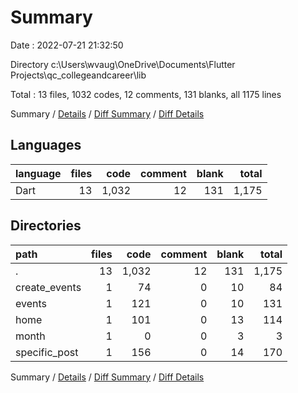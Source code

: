 # Summary

Date : 2022-07-21 21:32:50

Directory c:\\Users\\wvaug\\OneDrive\\Documents\\Flutter Projects\\qc_collegeandcareer\\lib

Total : 13 files,  1032 codes, 12 comments, 131 blanks, all 1175 lines

Summary / [Details](details.md) / [Diff Summary](diff.md) / [Diff Details](diff-details.md)

## Languages
| language | files | code | comment | blank | total |
| :--- | ---: | ---: | ---: | ---: | ---: |
| Dart | 13 | 1,032 | 12 | 131 | 1,175 |

## Directories
| path | files | code | comment | blank | total |
| :--- | ---: | ---: | ---: | ---: | ---: |
| . | 13 | 1,032 | 12 | 131 | 1,175 |
| create_events | 1 | 74 | 0 | 10 | 84 |
| events | 1 | 121 | 0 | 10 | 131 |
| home | 1 | 101 | 0 | 13 | 114 |
| month | 1 | 0 | 0 | 3 | 3 |
| specific_post | 1 | 156 | 0 | 14 | 170 |

Summary / [Details](details.md) / [Diff Summary](diff.md) / [Diff Details](diff-details.md)